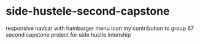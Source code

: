 # side-hustele-second-capstone
responsive navbar with hamburger menu icon
my contribution to group 67 second capstone project for side hustle intenship
